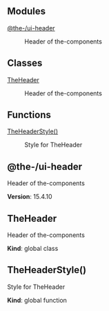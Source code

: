<!--- Code generated by @the-/script-doc. DO NOT EDIT. -->

## Modules

<dl>
<dt><a href="#module_@the-/ui-header">@the-/ui-header</a></dt>
<dd><p>Header of the-components</p>
</dd>
</dl>

## Classes

<dl>
<dt><a href="#TheHeader">TheHeader</a></dt>
<dd><p>Header of the-components</p>
</dd>
</dl>

## Functions

<dl>
<dt><a href="#TheHeaderStyle">TheHeaderStyle()</a></dt>
<dd><p>Style for TheHeader</p>
</dd>
</dl>

<a name="module_@the-/ui-header"></a>

## @the-/ui-header
Header of the-components

**Version**: 15.4.10  
<a name="TheHeader"></a>

## TheHeader
Header of the-components

**Kind**: global class  
<a name="TheHeaderStyle"></a>

## TheHeaderStyle()
Style for TheHeader

**Kind**: global function  
